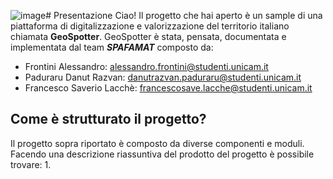 ![image](https://github.com/alessandrofrontini/FrontiniLacchePaduraruIDS/assets/150078516/b8f97117-f976-47ee-adec-6f2c3f875f57)# Presentazione
Ciao!
Il progetto che hai aperto è un sample di una piattaforma di digitalizzazione e valorizzazione del territorio italiano chiamata **GeoSpotter**.
GeoSpotter è stata, pensata, documentata e implementata dal team _**SPAFAMAT**_ composto da:

<a img="https://github.com/alessandrofrontini/FrontiniLacchePaduraruIDS/assets/150078516/28ad6a5d-129e-4289-a194-53348dcd0719"></a>

- Frontini Alessandro: alessandro.frontini@studenti.unicam.it
- Paduraru Danut Razvan: danutrazvan.paduraru@studenti.unicam.it
- Francesco Saverio Lacchè: francescosave.lacche@studenti.unicam.it
  
## Come è strutturato il progetto?
Il progetto sopra riportato è composto da diverse componenti e moduli.
Facendo una descrizione riassuntiva del prodotto del progetto è possibile trovare:
1. 
